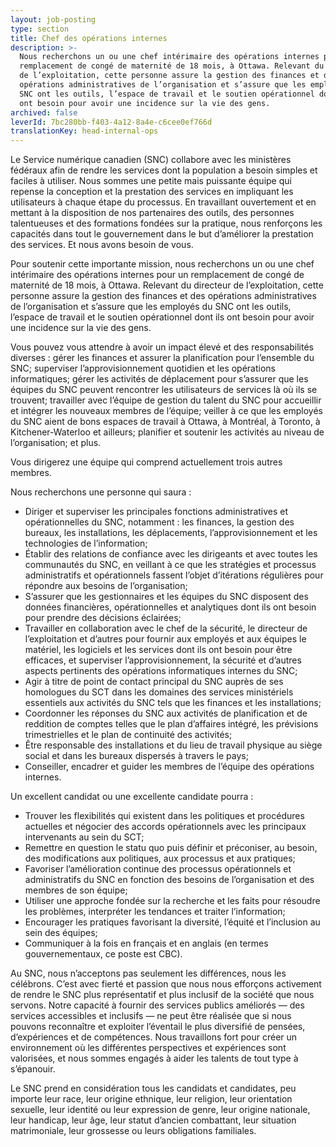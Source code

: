 ```yaml
---
layout: job-posting
type: section
title: Chef des opérations internes
description: >-
  Nous recherchons un ou une chef intérimaire des opérations internes pour un
  remplacement de congé de maternité de 18 mois, à Ottawa. Relevant du directeur
  de l’exploitation, cette personne assure la gestion des finances et des
  opérations administratives de l’organisation et s’assure que les employés du
  SNC ont les outils, l’espace de travail et le soutien opérationnel dont ils
  ont besoin pour avoir une incidence sur la vie des gens.
archived: false
leverId: 7bc280bb-f403-4a12-8a4e-c6cee0ef766d
translationKey: head-internal-ops
---
```

Le Service numérique canadien (SNC) collabore avec les ministères fédéraux afin de rendre les services dont la population a besoin simples et faciles à utiliser. Nous sommes une petite mais puissante équipe qui repense la conception et la prestation des services en impliquant les utilisateurs à chaque étape du processus. En travaillant ouvertement et en mettant à la disposition de nos partenaires des outils, des personnes talentueuses et des formations fondées sur la pratique, nous renforçons les capacités dans tout le gouvernement dans le but d’améliorer la prestation des services. Et nous avons besoin de vous.

Pour soutenir cette importante mission, nous recherchons un ou une chef intérimaire des opérations internes pour un remplacement de congé de maternité de 18 mois, à Ottawa. Relevant du directeur de l’exploitation, cette personne assure la gestion des finances et des opérations administratives de l’organisation et s’assure que les employés du SNC ont les outils, l’espace de travail et le soutien opérationnel dont ils ont besoin pour avoir une incidence sur la vie des gens.

Vous pouvez vous attendre à avoir un impact élevé et des responsabilités diverses : gérer les finances et assurer la planification pour l’ensemble du SNC; superviser l’approvisionnement quotidien et les opérations informatiques; gérer les activités de déplacement pour s’assurer que les équipes du SNC peuvent rencontrer les utilisateurs de services là où ils se trouvent; travailler avec l’équipe de gestion du talent du SNC pour accueillir et intégrer les nouveaux membres de l’équipe; veiller à ce que les employés du SNC aient de bons espaces de travail à Ottawa, à Montréal, à Toronto, à Kitchener-Waterloo et ailleurs; planifier et soutenir les activités au niveau de l’organisation; et plus. 

Vous dirigerez une équipe qui comprend actuellement trois autres membres.

Nous recherchons une personne qui saura :

* Diriger et superviser les principales fonctions administratives et opérationnelles du SNC, notamment : les finances, la gestion des bureaux, les installations, les déplacements, l’approvisionnement et les technologies de l’information;
* Établir des relations de confiance avec les dirigeants et avec toutes les communautés du SNC, en veillant à ce que les stratégies et processus administratifs et opérationnels fassent l’objet d’itérations régulières pour répondre aux besoins de l’organisation;
* S’assurer que les gestionnaires et les équipes du SNC disposent des données financières, opérationnelles et analytiques dont ils ont besoin pour prendre des décisions éclairées;
* Travailler en collaboration avec le chef de la sécurité, le directeur de l’exploitation et d’autres pour fournir aux employés et aux équipes le matériel, les logiciels et les services dont ils ont besoin pour être efficaces, et superviser l’approvisionnement, la sécurité et d’autres aspects pertinents des opérations informatiques internes du SNC;
* Agir à titre de point de contact principal du SNC auprès de ses homologues du SCT dans les domaines des services ministériels essentiels aux activités du SNC tels que les finances et les installations;
* Coordonner les réponses du SNC aux activités de planification et de reddition de comptes telles que le plan d’affaires intégré, les prévisions trimestrielles et le plan de continuité des activités;
* Être responsable des installations et du lieu de travail physique au siège social et dans les bureaux dispersés à travers le pays;
* Conseiller, encadrer et guider les membres de l’équipe des opérations internes.

Un excellent candidat ou une excellente candidate pourra :

* Trouver les flexibilités qui existent dans les politiques et procédures actuelles et négocier des accords opérationnels avec les principaux intervenants au sein du SCT;
* Remettre en question le statu quo puis définir et préconiser, au besoin, des modifications aux politiques, aux processus et aux pratiques;
* Favoriser l’amélioration continue des processus opérationnels et administratifs du SNC en fonction des besoins de l’organisation et des membres de son équipe;
* Utiliser une approche fondée sur la recherche et les faits pour résoudre les problèmes, interpréter les tendances et traiter l’information;
* Encourager les pratiques favorisant la diversité, l’équité et l’inclusion au sein des équipes;
* Communiquer à la fois en français et en anglais (en termes gouvernementaux, ce poste est CBC).

Au SNC, nous n’acceptons pas seulement les différences, nous les célébrons. C’est avec fierté et passion que nous nous efforçons activement de rendre le SNC plus représentatif et plus inclusif de la société que nous servons. Notre capacité à fournir des services publics améliorés — des services accessibles et inclusifs — ne peut être réalisée que si nous pouvons reconnaître et exploiter l’éventail le plus diversifié de pensées, d’expériences et de compétences. Nous travaillons fort pour créer un environnement où les différentes perspectives et expériences sont valorisées, et nous sommes engagés à aider les talents de tout type à s’épanouir.

Le SNC prend en considération tous les candidats et candidates, peu importe leur race, leur origine ethnique, leur religion, leur orientation sexuelle, leur identité ou leur expression de genre, leur origine nationale, leur handicap, leur âge, leur statut d’ancien combattant, leur situation matrimoniale, leur grossesse ou leurs obligations familiales.
